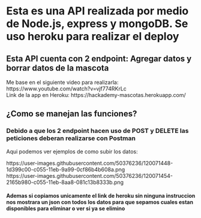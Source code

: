 <h1>Esta es una API realizada por medio de Node.js, express y mongoDB. Se uso heroku para realizar el deploy</h1>
<h2>Esta API cuenta con 2 endpoint: Agregar datos y borrar datos de la mascota</h2>
<p>Me base en el siguiente video para realizarla: https://www.youtube.com/watch?v=vjf774RKrLc<br>
Link de la app en Heroku: https://hackademy-mascotas.herokuapp.com/</p>
<h2>¿Como se manejan las funciones?</h2>
<h3>Debido a que los 2 endpoint hacen uso de POST y DELETE las peticiones deberan realizarse con Postman</h3>
<p>Aqui podemos ver ejemplos de como subir los datos: </p>
https://user-images.githubusercontent.com/50376236/120071448-1d399c00-c055-11eb-9a99-0cf86b4b608a.png <br>
https://user-images.githubusercontent.com/50376236/120071454-2165b980-c055-11eb-8aa8-081c13b8333b.png
<h4>Ademas si copiamos unicamente el link de heroku sin ninguna instruccion nos mostrara un json con todos los datos para que sepamos cuales estan disponibles para eliminar o ver si ya se elimino</h4>
